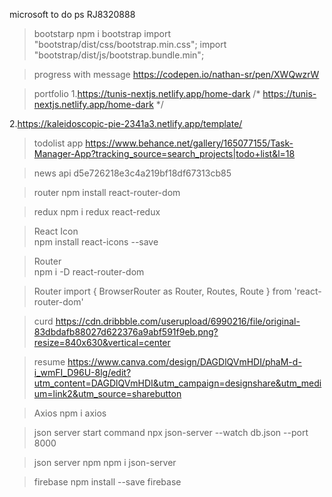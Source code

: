 microsoft to do ps RJ8320888

> bootstarp
npm i bootstrap
import "bootstrap/dist/css/bootstrap.min.css";
import "bootstrap/dist/js/bootstrap.bundle.min";

> progress with message
https://codepen.io/nathan-sr/pen/XWQwzrW 

> portfolio
1.https://tunis-nextjs.netlify.app/home-dark
/* https://tunis-nextjs.netlify.app/home-dark */

2.https://kaleidoscopic-pie-2341a3.netlify.app/template/

> todolist app 
https://www.behance.net/gallery/165077155/Task-Manager-App?tracking_source=search_projects|todo+list&l=18

> news api
d5e726218e3c4a219bf18df67313cb85

> router
npm install react-router-dom

> redux
npm i redux react-redux


> React Icon  
npm install react-icons --save

> Router      
npm i -D react-router-dom

> Router 
import { BrowserRouter as Router, Routes, Route } from 'react-router-dom'

> curd
https://cdn.dribbble.com/userupload/6990216/file/original-83dbdafb88027d622376a9abf591f9eb.png?resize=840x630&vertical=center

> resume 
https://www.canva.com/design/DAGDlQVmHDI/phaM-d-i_wmFI_D96U-8lg/edit?utm_content=DAGDlQVmHDI&utm_campaign=designshare&utm_medium=link2&utm_source=sharebutton

> Axios
npm i axios

>json server start command
npx json-server --watch db.json --port 8000

>json server npm
npm i json-server

>firebase
npm install --save firebase

        